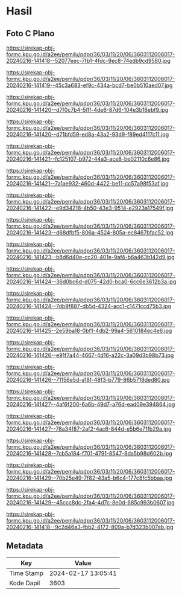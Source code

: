 # Hasil

## Foto C Plano

https://sirekap-obj-formc.kpu.go.id/a2ee/pemilu/pdpr/36/03/11/20/06/3603112006017-20240216-141418--52077eec-7fb1-4fdc-9ec8-74edb9cd9580.jpg

https://sirekap-obj-formc.kpu.go.id/a2ee/pemilu/pdpr/36/03/11/20/06/3603112006017-20240216-141419--45c3a683-ef9c-434a-bcd7-be0b510aed07.jpg

https://sirekap-obj-formc.kpu.go.id/a2ee/pemilu/pdpr/36/03/11/20/06/3603112006017-20240216-141420--d7f0c7b4-5fff-4de6-87d6-104e3b16ebf9.jpg

https://sirekap-obj-formc.kpu.go.id/a2ee/pemilu/pdpr/36/03/11/20/06/3603112006017-20240216-141420--d71bfd59-ed8a-43a2-93d9-f89ed4117c11.jpg

https://sirekap-obj-formc.kpu.go.id/a2ee/pemilu/pdpr/36/03/11/20/06/3603112006017-20240216-141421--fc125107-b972-44a3-ace8-be02110c6e86.jpg

https://sirekap-obj-formc.kpu.go.id/a2ee/pemilu/pdpr/36/03/11/20/06/3603112006017-20240216-141421--7a1ae932-460d-4422-be11-cc57a98f53af.jpg

https://sirekap-obj-formc.kpu.go.id/a2ee/pemilu/pdpr/36/03/11/20/06/3603112006017-20240216-141422--e9d34218-4b50-43e3-9514-e2923a17549f.jpg

https://sirekap-obj-formc.kpu.go.id/a2ee/pemilu/pdpr/36/03/11/20/06/3603112006017-20240216-141423--d68dfbf5-806a-4524-805a-ec8467bfac52.jpg

https://sirekap-obj-formc.kpu.go.id/a2ee/pemilu/pdpr/36/03/11/20/06/3603112006017-20240216-141423--b8d6d40e-cc20-401e-9af4-b6a463b142d9.jpg

https://sirekap-obj-formc.kpu.go.id/a2ee/pemilu/pdpr/36/03/11/20/06/3603112006017-20240216-141424--36d0bc6d-d075-42d0-bca0-6cc6e3612b3a.jpg

https://sirekap-obj-formc.kpu.go.id/a2ee/pemilu/pdpr/36/03/11/20/06/3603112006017-20240216-141424--7db9f887-db5d-4324-acc1-c1471ccd75b3.jpg

https://sirekap-obj-formc.kpu.go.id/a2ee/pemilu/pdpr/36/03/11/20/06/3603112006017-20240216-141425--2e59ba18-0bf1-4db2-99a4-5610184ec4e6.jpg

https://sirekap-obj-formc.kpu.go.id/a2ee/pemilu/pdpr/36/03/11/20/06/3603112006017-20240216-141426--e91f7a44-4667-4d16-a22c-3a09d3b98b73.jpg

https://sirekap-obj-formc.kpu.go.id/a2ee/pemilu/pdpr/36/03/11/20/06/3603112006017-20240216-141426--71156e5d-a18f-48f3-b779-86b5718ded80.jpg

https://sirekap-obj-formc.kpu.go.id/a2ee/pemilu/pdpr/36/03/11/20/06/3603112006017-20240216-141427--4af6f200-6a6b-49d7-a76d-ead09e394864.jpg

https://sirekap-obj-formc.kpu.go.id/a2ee/pemilu/pdpr/36/03/11/20/06/3603112006017-20240216-141427--78a34f87-2af2-4ac6-844d-e5b6e71fb29a.jpg

https://sirekap-obj-formc.kpu.go.id/a2ee/pemilu/pdpr/36/03/11/20/06/3603112006017-20240216-141428--7cb5a184-f701-4791-8547-8da5b98d602b.jpg

https://sirekap-obj-formc.kpu.go.id/a2ee/pemilu/pdpr/36/03/11/20/06/3603112006017-20240216-141429--70b25e49-7f82-43a5-b6c4-177c8fc5bbaa.jpg

https://sirekap-obj-formc.kpu.go.id/a2ee/pemilu/pdpr/36/03/11/20/06/3603112006017-20240216-141429--45ccc8dc-2fa4-4d7c-8e0d-685c993b0607.jpg

https://sirekap-obj-formc.kpu.go.id/a2ee/pemilu/pdpr/36/03/11/20/06/3603112006017-20240216-141418--9c2d46a3-fbb2-4172-809a-b7d323b007ab.jpg


## Metadata

| Key        | Value               |
| ---------- | ------------------- |
| Time Stamp | 2024-02-17 13:05:41 |
| Kode Dapil | 3603                |



